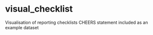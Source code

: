 # visual_checklist
Visualisation of reporting checklists
CHEERS statement included as an example dataset

